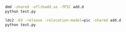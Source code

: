 ```bash
dmd -shared -oflibadd.so -fPIC add.d
python test.py
```

```bash
ldc2 -O3 -release -relocation-model=pic -shared add.d
python test.py
```
